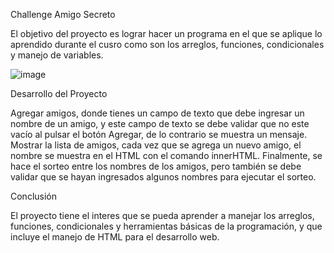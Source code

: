 Challenge Amigo Secreto

El objetivo del proyecto es lograr hacer un programa en el que se aplique lo aprendido durante el cusro como son los arreglos, funciones, condicionales y manejo de variables.

  ![image](https://github.com/user-attachments/assets/bc54be2d-2101-475b-8005-8b40507ccecf)

Desarrollo del Proyecto

  Agregar amigos, donde tienes un campo de texto que debe ingresar un nombre de un amigo, y este campo de texto se debe validar que no este vacío al pulsar el botón Agregar, de lo contrario se muestra un mensaje.
  Mostrar la lista de amigos, cada vez que se agrega un nuevo amigo, el nombre se muestra en el HTML con el comando innerHTML.
  Finalmente, se hace el sorteo entre los nombres de los amigos, pero también se debe validar que se hayan ingresados algunos nombres para ejecutar el sorteo.

Conclusión
  
  El proyecto tiene el interes que se pueda aprender a manejar los arreglos, funciones, condicionales y herramientas básicas de la programación, y que incluye el manejo de HTML para el desarrollo web.

